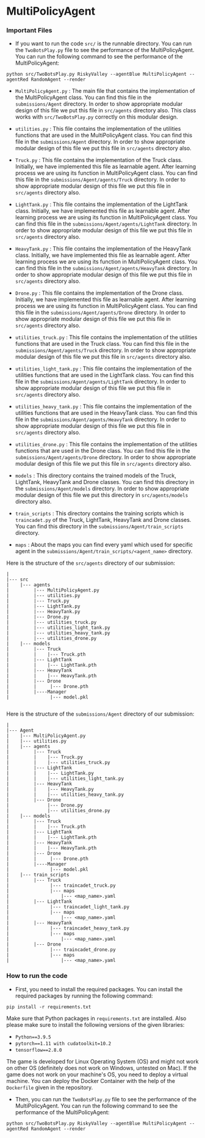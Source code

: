 # MultiPolicyAgent

### Important Files 

-  If you want to run the code `src/` is the runnable directory. You can run the `TwoBotsPlay.py` file to see the performance of the MultiPolicyAgent. You can run the following command to see the performance of the MultiPolicyAgent:

```
python src/TwoBotsPlay.py RiskyValley --agentBlue MultiPolicyAgent --agentRed RandomAgent --render
```

- `MultiPolicyAgent.py` : The main file that contains the implementation of the MultiPolicyAgent class. You can find this file in the `submissions/Agent` directory. In order to show appropriate modular design of this file we put this file in `src/agents` directory also. This class works with `src/TwoBotsPlay.py` correctly on this modular design. 

- `utilities.py` : This file contains the implementation of the utilities functions that are used in the MultiPolicyAgent class. You can find this file in the `submissions/Agent` directory. In order to show appropriate modular design of this file we put this file in `src/agents` directory also.

- `Truck.py` : This file contains the implementation of the Truck class. Initially, we have implemented this file as learnable agent. After learning process we are using its function in MultiPolicyAgent class. You can find this file in the `submissions/Agent/agents/Truck` directory. In order to show appropriate modular design of this file we put this file in `src/agents` directory also.

- `LightTank.py` : This file contains the implementation of the LightTank class. Initially, we have implemented this file as learnable agent. After learning process we are using its function in MultiPolicyAgent class. You can find this file in the `submissions/Agent/agents/LightTank` directory. In order to show appropriate modular design of this file we put this file in `src/agents` directory also.

- `HeavyTank.py` : This file contains the implementation of the HeavyTank class. Initially, we have implemented this file as learnable agent. After learning process we are using its function in MultiPolicyAgent class. You can find this file in the `submissions/Agent/agents/HeavyTank` directory. In order to show appropriate modular design of this file we put this file in `src/agents` directory also.

- `Drone.py` : This file contains the implementation of the Drone class. Initially, we have implemented this file as learnable agent. After learning process we are using its function in MultiPolicyAgent class. You can find this file in the `submissions/Agent/agents/Drone` directory. In order to show appropriate modular design of this file we put this file in `src/agents` directory also.

- `utilities_truck.py` : This file contains the implementation of the utilities functions that are used in the Truck class. You can find this file in the `submissions/Agent/agents/Truck` directory. In order to show appropriate modular design of this file we put this file in `src/agents` directory also.

- `utilities_light_tank.py` : This file contains the implementation of the utilities functions that are used in the LightTank class. You can find this file in the `submissions/Agent/agents/LightTank` directory. In order to show appropriate modular design of this file we put this file in `src/agents` directory also.

- `utilities_heavy_tank.py` : This file contains the implementation of the utilities functions that are used in the HeavyTank class. You can find this file in the `submissions/Agent/agents/HeavyTank` directory. In order to show appropriate modular design of this file we put this file in `src/agents` directory also.

- `utilities_drone.py` : This file contains the implementation of the utilities functions that are used in the Drone class. You can find this file in the `submissions/Agent/agents/Drone` directory. In order to show appropriate modular design of this file we put this file in `src/agents` directory also.

- `models` : This directory contains the trained models of the Truck, LightTank, HeavyTank and Drone classes. You can find this directory in the `submissions/Agent/models` directory. In order to show appropriate modular design of this file we put this directory in `src/agents/models` directory also.

- `train_scripts` : This directory contains the training scripts which is `traincadet.py` of the Truck, LightTank, HeavyTank and Drone classes. You can find this directory in the `submissions/Agent/train_scripts` directory.

- `maps` : About the maps you can find every yaml which used for specific agent in the `submissions/Agent/train_scripts/<agent_name>` directory. 

Here is the structure of the `src/agents` directory of our submission:
```
|
|--- src
|    |--- agents
|         |--- MultiPolicyAgent.py
|         |--- utilities.py
|         |--- Truck.py
|         |--- LightTank.py
|         |--- HeavyTank.py
|         |--- Drone.py
|         |--- utilities_truck.py
|         |--- utilities_light_tank.py
|         |--- utilities_heavy_tank.py
|         |--- utilities_drone.py
|    |--- models
|         |--- Truck
|         |    |--- Truck.pth
|         |--- LightTank
|         |    |--- LightTank.pth
|         |--- HeavyTank
|         |    |--- HeavyTank.pth
|         |--- Drone
|         |     |--- Drone.pth
|         |----Manager
|               |--- model.pkl


```

Here is the structure of the `submissions/Agent` directory of our submission:
```
|
|--- Agent
|    |--- MultiPolicyAgent.py
|    |--- utilities.py
|    |--- agents
|         |--- Truck
|         |    |--- Truck.py
|         |    |--- utilities_truck.py
|         |--- LightTank
|         |    |--- LightTank.py
|         |    |--- utilities_light_tank.py
|         |--- HeavyTank
|         |    |--- HeavyTank.py
|         |    |--- utilities_heavy_tank.py
|         |--- Drone
|              |--- Drone.py
|              |--- utilities_drone.py
|    |--- models
|         |--- Truck
|         |    |--- Truck.pth
|         |--- LightTank
|         |    |--- LightTank.pth
|         |--- HeavyTank
|         |    |--- HeavyTank.pth
|         |--- Drone
|         |     |--- Drone.pth
|         |----Manager
|               |--- model.pkl
|    |--- train_scripts
|         |--- Truck
|               |--- traincadet_truck.py
|               |--- maps
|                   |--- <map_name>.yaml
|         |--- LightTank
|               |--- traincadet_light_tank.py
|               |--- maps
|                   |--- <map_name>.yaml
|         |--- HeavyTank
|               |--- traincadet_heavy_tank.py
|               |--- maps
|                   |--- <map_name>.yaml
|         |--- Drone
|               |--- traincadet_drone.py
|               |--- maps
|                   |--- <map_name>.yaml
```


### How to run the code

- First, you need to install the required packages. You can install the required packages by running the following command:
```
pip install -r requirements.txt
```
Make sure that Python packages in `requirements.txt` are installed. Also please make sure to install the following versions of the given libraries:

- `Python==3.9.5`
- `pytorch==1.11 with cudatoolkit=10.2`
- `tensorflow==2.8.0`

The game is developed for Linux Operating System (OS) and might not work on other OS (definitely does not work on Windows, untested on Mac). If the game does not work on your machine's OS, you need to deploy a virtual machine. You can deploy the Docker Container with the help of the `Dockerfile` given in the repository.

- Then, you can run the `TwoBotsPlay.py` file to see the performance of the MultiPolicyAgent. You can run the following command to see the performance of the MultiPolicyAgent:
```
python src/TwoBotsPlay.py RiskyValley --agentBlue MultiPolicyAgent --agentRed RandomAgent --render
```

